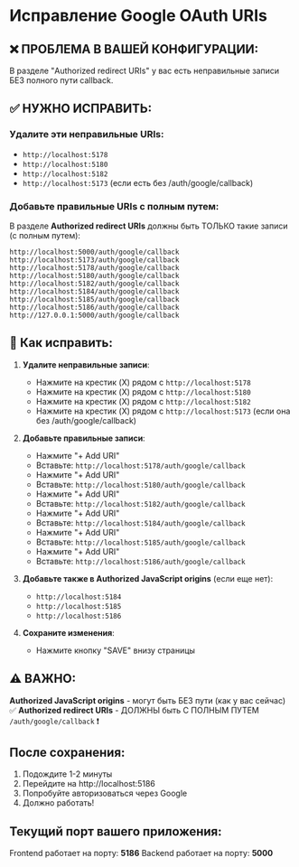 # Исправление Google OAuth URIs

## ❌ ПРОБЛЕМА В ВАШЕЙ КОНФИГУРАЦИИ:

В разделе "Authorized redirect URIs" у вас есть неправильные записи БЕЗ полного пути callback.

## ✅ НУЖНО ИСПРАВИТЬ:

### Удалите эти неправильные URIs:
- `http://localhost:5178` 
- `http://localhost:5180`
- `http://localhost:5182`
- `http://localhost:5173` (если есть без /auth/google/callback)

### Добавьте правильные URIs с полным путем:

В разделе **Authorized redirect URIs** должны быть ТОЛЬКО такие записи (с полным путем):

```
http://localhost:5000/auth/google/callback
http://localhost:5173/auth/google/callback
http://localhost:5178/auth/google/callback
http://localhost:5180/auth/google/callback
http://localhost:5182/auth/google/callback
http://localhost:5184/auth/google/callback
http://localhost:5185/auth/google/callback
http://localhost:5186/auth/google/callback
http://127.0.0.1:5000/auth/google/callback
```

## 📝 Как исправить:

1. **Удалите неправильные записи**:
   - Нажмите на крестик (X) рядом с `http://localhost:5178`
   - Нажмите на крестик (X) рядом с `http://localhost:5180`
   - Нажмите на крестик (X) рядом с `http://localhost:5182`
   - Нажмите на крестик (X) рядом с `http://localhost:5173` (если она без /auth/google/callback)

2. **Добавьте правильные записи**:
   - Нажмите "+ Add URI"
   - Вставьте: `http://localhost:5178/auth/google/callback`
   - Нажмите "+ Add URI"
   - Вставьте: `http://localhost:5180/auth/google/callback`
   - Нажмите "+ Add URI"
   - Вставьте: `http://localhost:5182/auth/google/callback`
   - Нажмите "+ Add URI"
   - Вставьте: `http://localhost:5184/auth/google/callback`
   - Нажмите "+ Add URI"
   - Вставьте: `http://localhost:5185/auth/google/callback`
   - Нажмите "+ Add URI"
   - Вставьте: `http://localhost:5186/auth/google/callback`

3. **Добавьте также в Authorized JavaScript origins** (если еще нет):
   - `http://localhost:5184`
   - `http://localhost:5185`
   - `http://localhost:5186`

4. **Сохраните изменения**:
   - Нажмите кнопку "SAVE" внизу страницы

## ⚠️ ВАЖНО:

**Authorized JavaScript origins** - могут быть БЕЗ пути (как у вас сейчас) ✅
**Authorized redirect URIs** - ДОЛЖНЫ быть С ПОЛНЫМ ПУТЕМ `/auth/google/callback` ❗

## После сохранения:

1. Подождите 1-2 минуты
2. Перейдите на http://localhost:5186
3. Попробуйте авторизоваться через Google
4. Должно работать!

## Текущий порт вашего приложения:
Frontend работает на порту: **5186**
Backend работает на порту: **5000**